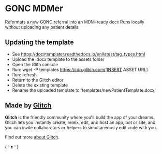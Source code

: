 # GONC MDMer

Reformats a new GONC referral into an MDM-ready docx
Runs locally without uploading any patient details


## Updating the template

- See https://docxtemplater.readthedocs.io/en/latest/tag_types.html
- Upload the .docx template to the assets folder
- Open the Glith console
- Run: wget -P templates https://cdn.glitch.com/[INSERT ASSET URL]
- Run: refresh
- Return to the Glitch editor
- Delete the existing template
- Rename the uploaded template to 'templates/newPatientTemplate.docx'

## Made by [Glitch](https://glitch.com/)

**Glitch** is the friendly community where you'll build the app of your dreams. Glitch lets you instantly create, remix, edit, and host an app, bot or site, and you can invite collaborators or helpers to simultaneously edit code with you.

Find out more [about Glitch](https://glitch.com/about).

( ᵔ ᴥ ᵔ )